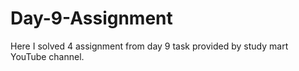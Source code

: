 # Day-9-Assignment
Here I solved 4 assignment from day 9 task provided by study mart YouTube channel.
